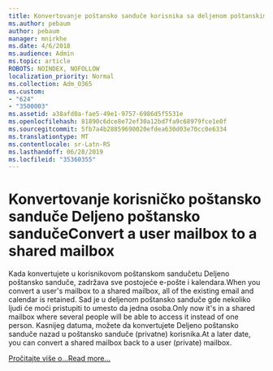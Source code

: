 ```yaml
---
title: Konvertovanje poštansko sanduče korisnika sa deljenom poštanskim sandučetom
ms.author: pebaum
author: pebaum
manager: mnirkhe
ms.date: 4/6/2018
ms.audience: Admin
ms.topic: article
ROBOTS: NOINDEX, NOFOLLOW
localization_priority: Normal
ms.collection: Adm_O365
ms.custom:
- "624"
- "3500003"
ms.assetid: a38afd0a-fae5-49e1-9757-6986d5f5531e
ms.openlocfilehash: 81890c6dce8e72ef30a12bd7fa9c68979fce1e0f
ms.sourcegitcommit: 5fb7a4b28859690020efdea630d03e70cc0e6334
ms.translationtype: MT
ms.contentlocale: sr-Latn-RS
ms.lasthandoff: 06/28/2019
ms.locfileid: "35360355"
---
```

# <a name="convert-a-user-mailbox-to-a-shared-mailbox"></a><span data-ttu-id="affdc-102">Konvertovanje korisničko poštansko sanduče Deljeno poštansko sanduče</span><span class="sxs-lookup"><span data-stu-id="affdc-102">Convert a user mailbox to a shared mailbox</span></span>

<span data-ttu-id="affdc-103">Kada konvertujete u korisnikovom poštanskom sandučetu Deljeno poštansko sanduče, zadržava sve postojeće e-pošte i kalendara.</span><span class="sxs-lookup"><span data-stu-id="affdc-103">When you convert a user's mailbox to a shared mailbox, all of the existing email and calendar is retained.</span></span> <span data-ttu-id="affdc-104">Sad je u deljenom poštansko sanduče gde nekoliko ljudi će moći pristupiti to umesto da jedna osoba.</span><span class="sxs-lookup"><span data-stu-id="affdc-104">Only now it's in a shared mailbox where several people will be able to access it instead of one person.</span></span> <span data-ttu-id="affdc-105">Kasnijeg datuma, možete da konvertujete Deljeno poštansko sanduče nazad u poštansko sanduče (privatne) korisnika.</span><span class="sxs-lookup"><span data-stu-id="affdc-105">At a later date, you can convert a shared mailbox back to a user (private) mailbox.</span></span>
  
[<span data-ttu-id="affdc-106">Pročitajte više o...</span><span class="sxs-lookup"><span data-stu-id="affdc-106">Read more...</span></span>](https://support.office.com/article/2e122487-e1f5-4f26-ba41-5689249d93ba)
  